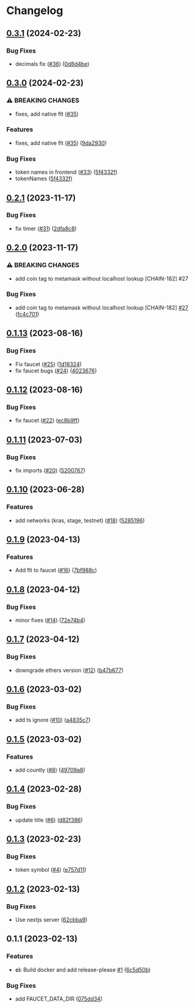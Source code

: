 # Changelog

## [0.3.1](https://github.com/fluencelabs/email-faucet/compare/faucet-v0.3.0...faucet-v0.3.1) (2024-02-23)


### Bug Fixes

* decimals fix ([#36](https://github.com/fluencelabs/email-faucet/issues/36)) ([0d8d4be](https://github.com/fluencelabs/email-faucet/commit/0d8d4be0b9d8e3b1579b61fb5502572ba520267a))

## [0.3.0](https://github.com/fluencelabs/email-faucet/compare/faucet-v0.2.1...faucet-v0.3.0) (2024-02-23)


### ⚠ BREAKING CHANGES

* fixes, add native flt ([#35](https://github.com/fluencelabs/email-faucet/issues/35))

### Features

* fixes, add native flt ([#35](https://github.com/fluencelabs/email-faucet/issues/35)) ([9da2930](https://github.com/fluencelabs/email-faucet/commit/9da2930e3e21d680a05db4220491d51459990a3d))


### Bug Fixes

* token names in frontend ([#33](https://github.com/fluencelabs/email-faucet/issues/33)) ([5f4332f](https://github.com/fluencelabs/email-faucet/commit/5f4332fdb81525462d6904617a8f4c8cce1dea87))
* tokenNames ([5f4332f](https://github.com/fluencelabs/email-faucet/commit/5f4332fdb81525462d6904617a8f4c8cce1dea87))

## [0.2.1](https://github.com/fluencelabs/email-faucet/compare/faucet-v0.2.0...faucet-v0.2.1) (2023-11-17)


### Bug Fixes

* fix timer ([#31](https://github.com/fluencelabs/email-faucet/issues/31)) ([2dfa8c8](https://github.com/fluencelabs/email-faucet/commit/2dfa8c85bf13039316d46064519fcd4a9a3d7211))

## [0.2.0](https://github.com/fluencelabs/email-faucet/compare/faucet-v0.1.13...faucet-v0.2.0) (2023-11-17)


### ⚠ BREAKING CHANGES

* add coin tag to metamask without localhost lookup [CHAIN-182] #27

### Bug Fixes

* add coin tag to metamask without localhost lookup [CHAIN-182] [#27](https://github.com/fluencelabs/email-faucet/issues/27) ([fc4c701](https://github.com/fluencelabs/email-faucet/commit/fc4c7014f53c18820edf82be2b2859b67d1860e9))

## [0.1.13](https://github.com/fluencelabs/email-faucet/compare/faucet-v0.1.12...faucet-v0.1.13) (2023-08-16)


### Bug Fixes

* Fix faucet ([#25](https://github.com/fluencelabs/email-faucet/issues/25)) ([1d18324](https://github.com/fluencelabs/email-faucet/commit/1d18324fc821ccd4ba7c7ee015fc705cf3134666))
* fix faucet bugs ([#24](https://github.com/fluencelabs/email-faucet/issues/24)) ([4023676](https://github.com/fluencelabs/email-faucet/commit/402367675aab4ae0a603e74e5e2893c9fe6fc364))

## [0.1.12](https://github.com/fluencelabs/email-faucet/compare/faucet-v0.1.11...faucet-v0.1.12) (2023-08-16)


### Bug Fixes

* fix faucet ([#22](https://github.com/fluencelabs/email-faucet/issues/22)) ([ec8b9ff](https://github.com/fluencelabs/email-faucet/commit/ec8b9ffd1e172cceff8cc670cb396b81134c0b6f))

## [0.1.11](https://github.com/fluencelabs/email-faucet/compare/faucet-v0.1.10...faucet-v0.1.11) (2023-07-03)


### Bug Fixes

* fix imports ([#20](https://github.com/fluencelabs/email-faucet/issues/20)) ([5200767](https://github.com/fluencelabs/email-faucet/commit/5200767abf1992bb40f36f521ef67fe1144f1f7f))

## [0.1.10](https://github.com/fluencelabs/email-faucet/compare/faucet-v0.1.9...faucet-v0.1.10) (2023-06-28)


### Features

* add networks (kras, stage, testnet) ([#18](https://github.com/fluencelabs/email-faucet/issues/18)) ([5285196](https://github.com/fluencelabs/email-faucet/commit/52851961d9cde0aca01fbd35d97062431c065a1b))

## [0.1.9](https://github.com/fluencelabs/email-faucet/compare/faucet-v0.1.8...faucet-v0.1.9) (2023-04-13)


### Features

* Add flt to faucet ([#16](https://github.com/fluencelabs/email-faucet/issues/16)) ([7bf988c](https://github.com/fluencelabs/email-faucet/commit/7bf988c28c1b0c8709200826dce28bb2f4af8d72))

## [0.1.8](https://github.com/fluencelabs/email-faucet/compare/faucet-v0.1.7...faucet-v0.1.8) (2023-04-12)


### Bug Fixes

* minor fixes ([#14](https://github.com/fluencelabs/email-faucet/issues/14)) ([72e74b4](https://github.com/fluencelabs/email-faucet/commit/72e74b4e03107eb2721e31074ab31345b0a38e01))

## [0.1.7](https://github.com/fluencelabs/email-faucet/compare/faucet-v0.1.6...faucet-v0.1.7) (2023-04-12)


### Bug Fixes

* downgrade ethers version ([#12](https://github.com/fluencelabs/email-faucet/issues/12)) ([b47b677](https://github.com/fluencelabs/email-faucet/commit/b47b6777a64d019f0aeed5d7086fb168b4467321))

## [0.1.6](https://github.com/fluencelabs/email-faucet/compare/faucet-v0.1.5...faucet-v0.1.6) (2023-03-02)


### Bug Fixes

* add ts ignore ([#10](https://github.com/fluencelabs/email-faucet/issues/10)) ([a4835c7](https://github.com/fluencelabs/email-faucet/commit/a4835c7afa664a610f30ebea71613147d3d6aeec))

## [0.1.5](https://github.com/fluencelabs/email-faucet/compare/faucet-v0.1.4...faucet-v0.1.5) (2023-03-02)


### Features

* add countly ([#8](https://github.com/fluencelabs/email-faucet/issues/8)) ([49709a8](https://github.com/fluencelabs/email-faucet/commit/49709a83d6753c616456bb3b4eb701b4d21680e0))

## [0.1.4](https://github.com/fluencelabs/email-faucet/compare/faucet-v0.1.3...faucet-v0.1.4) (2023-02-28)


### Bug Fixes

* update title ([#6](https://github.com/fluencelabs/email-faucet/issues/6)) ([d82f386](https://github.com/fluencelabs/email-faucet/commit/d82f386fcb431831198cbf27474bf4f7cafddb06))

## [0.1.3](https://github.com/fluencelabs/email-faucet/compare/faucet-v0.1.2...faucet-v0.1.3) (2023-02-23)


### Bug Fixes

* token symbol ([#4](https://github.com/fluencelabs/email-faucet/issues/4)) ([e757d11](https://github.com/fluencelabs/email-faucet/commit/e757d11a0596f5f74b7c9a7ff035ff06e9324438))

## [0.1.2](https://github.com/fluencelabs/email-faucet/compare/faucet-v0.1.1...faucet-v0.1.2) (2023-02-13)


### Bug Fixes

* Use nextjs server ([62cbba9](https://github.com/fluencelabs/email-faucet/commit/62cbba90329dab55fcabc4c51e7d4af76ac32476))

## 0.1.1 (2023-02-13)


### Features

* **ci:** Build docker and add release-please [#1](https://github.com/fluencelabs/email-faucet/issues/1)  ([6c5d50b](https://github.com/fluencelabs/email-faucet/commit/6c5d50b72c3bd78605335ddb3a82fcce91d28c5e))


### Bug Fixes

* add FAUCET_DATA_DIR ([075dd34](https://github.com/fluencelabs/email-faucet/commit/075dd34f28d338c838d1cc211d4a9d32898b8aa6))
